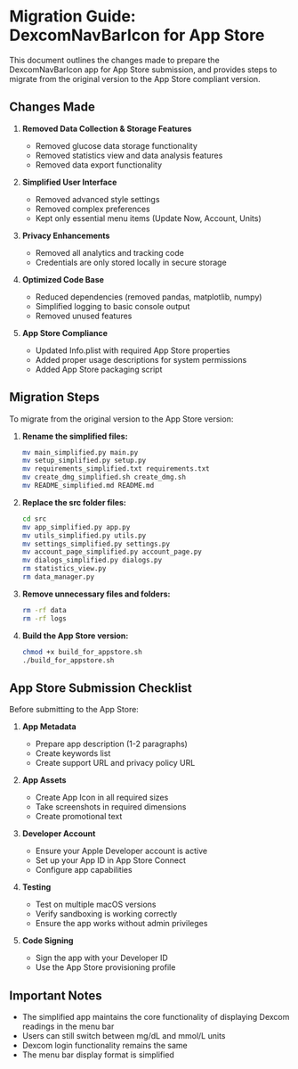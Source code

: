 # Migration Guide: DexcomNavBarIcon for App Store

This document outlines the changes made to prepare the DexcomNavBarIcon app for App Store submission, and provides steps to migrate from the original version to the App Store compliant version.

## Changes Made

1. **Removed Data Collection & Storage Features**
   - Removed glucose data storage functionality
   - Removed statistics view and data analysis features
   - Removed data export functionality

2. **Simplified User Interface**
   - Removed advanced style settings
   - Removed complex preferences
   - Kept only essential menu items (Update Now, Account, Units)

3. **Privacy Enhancements**
   - Removed all analytics and tracking code
   - Credentials are only stored locally in secure storage

4. **Optimized Code Base**
   - Reduced dependencies (removed pandas, matplotlib, numpy)
   - Simplified logging to basic console output
   - Removed unused features

5. **App Store Compliance**
   - Updated Info.plist with required App Store properties
   - Added proper usage descriptions for system permissions
   - Added App Store packaging script

## Migration Steps

To migrate from the original version to the App Store version:

1. **Rename the simplified files:**
   ```bash
   mv main_simplified.py main.py
   mv setup_simplified.py setup.py
   mv requirements_simplified.txt requirements.txt
   mv create_dmg_simplified.sh create_dmg.sh
   mv README_simplified.md README.md
   ```

2. **Replace the src folder files:**
   ```bash
   cd src
   mv app_simplified.py app.py
   mv utils_simplified.py utils.py
   mv settings_simplified.py settings.py
   mv account_page_simplified.py account_page.py
   mv dialogs_simplified.py dialogs.py
   rm statistics_view.py
   rm data_manager.py
   ```

3. **Remove unnecessary files and folders:**
   ```bash
   rm -rf data
   rm -rf logs
   ```

4. **Build the App Store version:**
   ```bash
   chmod +x build_for_appstore.sh
   ./build_for_appstore.sh
   ```

## App Store Submission Checklist

Before submitting to the App Store:

1. **App Metadata**
   - Prepare app description (1-2 paragraphs)
   - Create keywords list
   - Create support URL and privacy policy URL

2. **App Assets**
   - Create App Icon in all required sizes
   - Take screenshots in required dimensions
   - Create promotional text

3. **Developer Account**
   - Ensure your Apple Developer account is active
   - Set up your App ID in App Store Connect
   - Configure app capabilities

4. **Testing**
   - Test on multiple macOS versions
   - Verify sandboxing is working correctly
   - Ensure the app works without admin privileges

5. **Code Signing**
   - Sign the app with your Developer ID
   - Use the App Store provisioning profile

## Important Notes

- The simplified app maintains the core functionality of displaying Dexcom readings in the menu bar
- Users can still switch between mg/dL and mmol/L units
- Dexcom login functionality remains the same
- The menu bar display format is simplified
